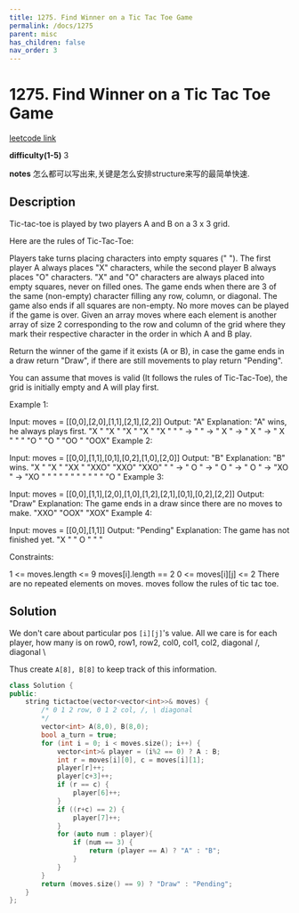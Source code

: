 ```yaml
---
title: 1275. Find Winner on a Tic Tac Toe Game
permalink: /docs/1275
parent: misc
has_children: false
nav_order: 3
---
```

# 1275. Find Winner on a Tic Tac Toe Game
[leetcode link](https://leetcode.com/problems/find-winner-on-a-tic-tac-toe-game/)

**difficulty(1-5)** 
3

**notes** 
怎么都可以写出来,关键是怎么安排structure来写的最简单快速.

## Description
Tic-tac-toe is played by two players A and B on a 3 x 3 grid.

Here are the rules of Tic-Tac-Toe:

Players take turns placing characters into empty squares (" ").
The first player A always places "X" characters, while the second player B always places "O" characters.
"X" and "O" characters are always placed into empty squares, never on filled ones.
The game ends when there are 3 of the same (non-empty) character filling any row, column, or diagonal.
The game also ends if all squares are non-empty.
No more moves can be played if the game is over.
Given an array moves where each element is another array of size 2 corresponding to the row and column of the grid where they mark their respective character in the order in which A and B play.

Return the winner of the game if it exists (A or B), in case the game ends in a draw return "Draw", if there are still movements to play return "Pending".

You can assume that moves is valid (It follows the rules of Tic-Tac-Toe), the grid is initially empty and A will play first.

 

Example 1:

Input: moves = [[0,0],[2,0],[1,1],[2,1],[2,2]]
Output: "A"
Explanation: "A" wins, he always plays first.
"X  "    "X  "    "X  "    "X  "    "X  "
"   " -> "   " -> " X " -> " X " -> " X "
"   "    "O  "    "O  "    "OO "    "OOX"
Example 2:

Input: moves = [[0,0],[1,1],[0,1],[0,2],[1,0],[2,0]]
Output: "B"
Explanation: "B" wins.
"X  "    "X  "    "XX "    "XXO"    "XXO"    "XXO"
"   " -> " O " -> " O " -> " O " -> "XO " -> "XO " 
"   "    "   "    "   "    "   "    "   "    "O  "
Example 3:

Input: moves = [[0,0],[1,1],[2,0],[1,0],[1,2],[2,1],[0,1],[0,2],[2,2]]
Output: "Draw"
Explanation: The game ends in a draw since there are no moves to make.
"XXO"
"OOX"
"XOX"
Example 4:

Input: moves = [[0,0],[1,1]]
Output: "Pending"
Explanation: The game has not finished yet.
"X  "
" O "
"   "
 

Constraints:

1 <= moves.length <= 9
moves[i].length == 2
0 <= moves[i][j] <= 2
There are no repeated elements on moves.
moves follow the rules of tic tac toe.

## Solution

We don't care about particular pos `[i][j]`'s value. All we care is for each 
player, how many is on row0, row1, row2, col0, col1, col2, diagonal /, diagonal \

Thus create `A[8], B[8]` to keep track of this information.

```c++
class Solution {
public:
    string tictactoe(vector<vector<int>>& moves) {
        /* 0 1 2 row, 0 1 2 col, /, \ diagonal
        */
        vector<int> A(8,0), B(8,0);
        bool a_turn = true;
        for (int i = 0; i < moves.size(); i++) {
            vector<int>& player = (i%2 == 0) ? A : B;
            int r = moves[i][0], c = moves[i][1];
            player[r]++;
            player[c+3]++;
            if (r == c) {
                player[6]++;
            }
            if ((r+c) == 2) {
                player[7]++;
            }
            for (auto num : player){
                if (num == 3) {
                    return (player == A) ? "A" : "B";
                } 
            }
        }
        return (moves.size() == 9) ? "Draw" : "Pending";
    }
};
``` 

<!-- 
Default label
{: .label }

Blue label
{: .label .label-blue }

Stable
{: .label .label-green }

New release
{: .label .label-purple }

Coming soon
{: .label .label-yellow }

Deprecated
{: .label .label-red } -->
